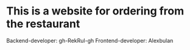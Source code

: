 # This is a website for ordering from the restaurant

Backend-developer: gh-RekRul-gh
Frontend-developer: Alexbulan
